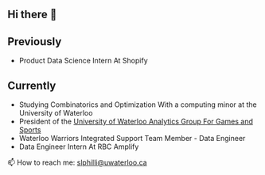 ## Hi there 👋

## Previously 
- Product Data Science Intern At Shopify

## Currently 
- Studying Combinatorics and Optimization With a computing minor at the University of Waterloo
- President of the [University of Waterloo Analytics Group For Games and Sports](https://www.uwaggs.ca/)
- Waterloo Warriors Integrated Support Team Member - Data Engineer
- Data Engineer Intern At RBC Amplify

📫 How to reach me: slphilli@uwaterloo.ca


